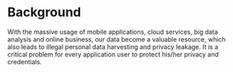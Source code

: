 # Background

With the massive usage of mobile applications, cloud services, big data analysis and online business, our data become a valuable resource, which also leads to illegal personal data harvesting and privacy leakage. It is a critical problem for every application user to protect his/her privacy and credentials.
